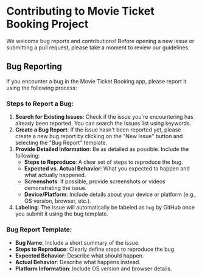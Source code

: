 # Contributing to Movie Ticket Booking Project

We welcome bug reports and contributions! Before opening a new issue or submitting a pull request, please take a moment to review our guidelines.

## Bug Reporting

If you encounter a bug in the Movie Ticket Booking app, please report it using the following process:

### Steps to Report a Bug:
1. **Search for Existing Issues**: Check if the issue you're encountering has already been reported. You can search the issues list using keywords.
2. **Create a Bug Report**: If the issue hasn't been reported yet, please create a new bug report by clicking on the "New Issue" button and selecting the "Bug Report" template.
3. **Provide Detailed Information**: Be as detailed as possible. Include the following:
   - **Steps to Reproduce**: A clear set of steps to reproduce the bug.
   - **Expected vs. Actual Behavior**: What you expected to happen and what actually happened.
   - **Screenshots**: If possible, provide screenshots or videos demonstrating the issue.
   - **Device/Platform**: Include details about your device or platform (e.g., OS version, browser, etc.).
4. **Labeling**: The issue will automatically be labeled as `bug` by GitHub once you submit it using the bug template.

### Bug Report Template:
- **Bug Name**: Include a short summary of the issue.
- **Steps to Reproduce**: Clearly define steps to reproduce the bug.
- **Expected Behavior**: Describe what should happen.
- **Actual Behavior**: Describe what happens instead.
- **Platform Information**: Include OS version and browser details.
